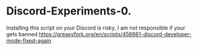 # Discord-Experiments-0.
Installing this script on your Discord is risky, I am not responsible if your gets banned 
https://greasyfork.org/en/scripts/456661-discord-developer-mode-fixed-again
